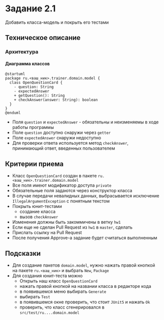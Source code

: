 # Задание 2.1
Добавить класса-модель и покрыть его тестами

## Техническое описание
### Архитектура
#### Диаграмма классов
```plantuml
@startuml
package ru.<ваш_ник>.trainer.domain.model {
  class OpenQuestionCard {
    - question: String
    - expectedAnswer
    + getQuestion(): String
    + checkAnswer(answer: String): boolean
  }
}
@enduml
```
- Поля `question` и `expectedAnswer` - обязательны и неизменяемы в ходе работы программы
- Поле `question` доступно снаружи через `getter`
- Поле `expectedAnswer` снаружи недоступно
- Для проверки ответа используется метод `checkAnswer`, принимающий ответ, введенных пользователем

## Критерии приема
- Класс `OpenQuestionCard` создан в пакете `ru.<ваш_ник>.trainer.domain.model`
- Все поля имеют модификатор доступа `private`
- Обязательные поля задаются через конструктор класса
- В случае передачи невалидных данных, выбрасывается исключение `IllegalArgumentException` с понятным текстом
- Покрыть юнит-тестами
  - создание класса
  - вызов `checkAnswer`
- Изменения должны быть закоммичены в ветку `hw1`
- Если еще не сделан Pull Request из `hw1` в `master`, сделать
- Прислать ссылку на Pull Request
- После получения Approve-а задание будет считаться выполненным

## Подсказки
- Для создание пакетов `domain.model`, нужно нажать правой кнопкой на пакете `ru.<ваш_ник>` и выбрать `New`, `Package`
- Для создания юнит-теста можно
  - Открыть наш класс `OpenQuestionCard`
  - нажать правой кнопкой на названии класса в редакторе кода
  - в появившемся меню выбирать `Generate`
  - выбирать `Test`
  - в появившемся окне проверить, что стоит `JUnit5` и нажать `Ok`
  - проверить, что класс сгенерировался в `src/test/ru....domain.model`